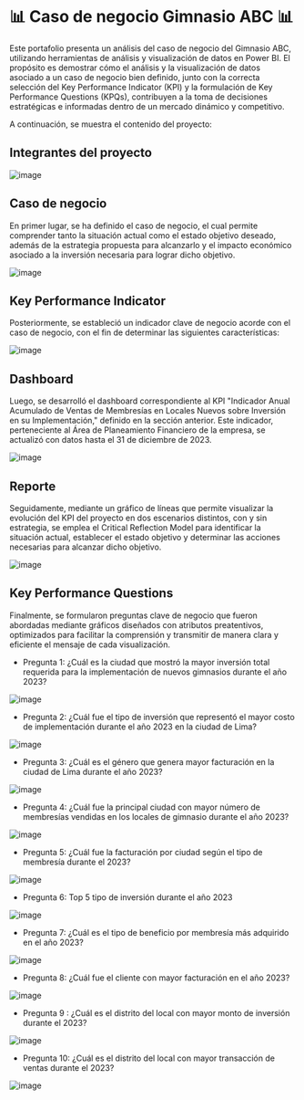 # 📊 Caso de negocio Gimnasio ABC 📊
<p>
Este portafolio presenta un análisis del caso de negocio del Gimnasio ABC, utilizando herramientas de análisis y visualización de datos en Power BI. El propósito es demostrar cómo el análisis y la visualización de datos asociado a un caso de negocio bien definido, junto con la correcta selección del Key Performance Indicator (KPI) y la formulación de Key Performance Questions (KPQs), contribuyen a la toma de decisiones estratégicas e informadas dentro de un mercado dinámico y competitivo.

A continuación, se muestra el contenido del proyecto:
</p>

Integrantes del proyecto
-------------

![image](https://github.com/user-attachments/assets/2ab6b2f7-89ad-47ed-83ff-41cdeaecf2da)

Caso de negocio
-------------
En primer lugar, se ha definido el caso de negocio, el cual permite comprender tanto la situación actual como el estado objetivo deseado, además de la estrategia propuesta para alcanzarlo y el impacto económico asociado a la inversión necesaria para lograr dicho objetivo.

![image](https://github.com/user-attachments/assets/4a2dfe73-2538-41d4-9b6e-f3e3751ad218)

Key Performance Indicator
-------------
Posteriormente, se estableció un indicador clave de negocio acorde con el caso de negocio, con el fin de determinar las siguientes características:

![image](https://github.com/user-attachments/assets/050a8238-df7e-4802-b3b1-518dea233c42)

Dashboard
-------------
Luego, se desarrolló el dashboard correspondiente al KPI "Indicador Anual Acumulado de Ventas de Membresías en Locales Nuevos sobre Inversión en su Implementación," definido en la sección anterior. Este indicador, perteneciente al Área de Planeamiento Financiero de la empresa, se actualizó con datos hasta el 31 de diciembre de 2023.

![image](https://github.com/user-attachments/assets/b97f21b3-3ce4-4b9d-b7ef-5c6120a637cd)

Reporte
-------------
Seguidamente, mediante un gráfico de líneas que permite visualizar la evolución del KPI del proyecto en dos escenarios distintos, con y sin estrategia, se emplea el Critical Reflection Model para identificar la situación actual, establecer el estado objetivo y determinar las acciones necesarias para alcanzar dicho objetivo.

![image](https://github.com/user-attachments/assets/ed8be7ce-6282-4cf2-bd32-0aad374ca8b9)

Key Performance Questions
-------------
Finalmente, se formularon preguntas clave de negocio que fueron abordadas mediante gráficos diseñados con atributos preatentivos, optimizados para facilitar la comprensión y transmitir de manera clara y eficiente el mensaje de cada visualización.

- Pregunta 1: ¿Cuál es la ciudad que mostró la mayor inversión total requerida para la implementación de nuevos gimnasios durante el año 2023?
  
![image](https://github.com/user-attachments/assets/56fb7273-ce4c-405a-aa95-c616454ecc73)

- Pregunta 2: ¿Cuál fue el tipo de inversión que representó el mayor costo de implementación durante el año 2023 en la ciudad de Lima?
  
![image](https://github.com/user-attachments/assets/be550fb5-822a-4a0e-bbd0-f0da4a35da59)

- Pregunta 3: ¿Cuál es el género que genera mayor facturación en la ciudad de Lima durante el año 2023?
  
![image](https://github.com/user-attachments/assets/d89b374e-0038-478e-a74c-24b8ace35fda)

- Pregunta 4: ¿Cuál fue la principal ciudad con mayor número de membresías vendidas en los locales de gimnasio durante el año 2023?
  
![image](https://github.com/user-attachments/assets/b88d3edc-6eac-4ac9-9614-3af148bc04af)

- Pregunta 5: ¿Cuál fue la facturación por ciudad según el tipo de membresía durante el 2023?
  
![image](https://github.com/user-attachments/assets/257446f8-c513-463f-9104-8531804fe636)

- Pregunta 6: Top 5 tipo de inversión durante el año 2023
  
![image](https://github.com/user-attachments/assets/5457a16c-8a41-4dd6-9dac-944ffbfeb575)

- Pregunta 7: ¿Cuál es el tipo de beneficio por membresía más adquirido en el año 2023?
  
![image](https://github.com/user-attachments/assets/ce8f4c50-5ab3-4b70-a293-bfde65fa82c0)

- Pregunta 8: ¿Cuál fue el cliente con mayor facturación en el año 2023?
  
![image](https://github.com/user-attachments/assets/4734164c-76ea-427c-93b3-94a7d2dc0ee7)

- Pregunta 9 : ¿Cuál es el distrito del local con mayor monto de inversión durante el 2023?
  
![image](https://github.com/user-attachments/assets/c2f17c79-0578-48e9-b01a-0f5a3e237ef9)

- Pregunta 10: ¿Cuál es el distrito del local con mayor transacción de ventas durante el 2023?
  
![image](https://github.com/user-attachments/assets/982aef91-c626-4108-b357-e7de5a381069)
